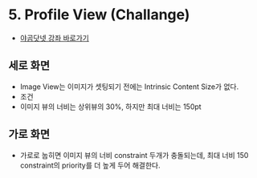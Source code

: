 # 5. Profile View (Challange)

- [야곰닷넷 강좌 바로가기](https://yagom.net/courses/autolayout/lessons/challenge-profile-view/)

## 세로 화면

- Image View는 이미지가 셋팅되기 전에는 Intrinsic Content Size가 없다.
- 조건
- 이미지 뷰의 너비는 상위뷰의 30%, 하지만 최대 너비는 150pt

## 가로 화면

- 가로로 눕히면 이미지 뷰의 너비 constraint 두개가 충돌되는데, 최대 너비 150 constraint의 priority를 더 높게 두어 해결한다.


